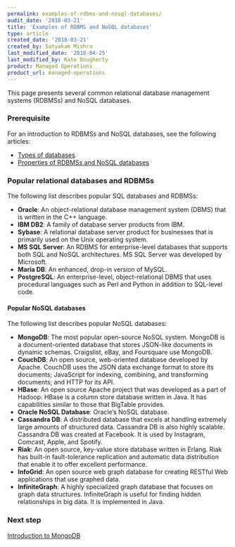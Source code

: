 ```yaml
---
permalink: examples-of-rdbms-and-nosql-databases/
audit_date: '2018-03-21'
title: 'Examples of RDBMS and NoSQL databases'
type: article
created_date: '2018-03-21'
created_by: Satyakam Mishra
last_modified_date: '2018-04-25'
last_modified_by: Kate Dougherty
product: Managed Operations
product_url: managed-operations
---
```


This page presents several common relational database management systems
(RDBMSs) and NoSQL databases.

### Prerequisite

For an introduction to RDBMSs and NoSQL databases, see the following articles:

- [Types of databases](/how-to/types-of-databases)
- [Properties of RDBMSs and NoSQL databases](/how-to/properties-of-rdbmss-and-nosql-databases/)

### Popular relational databases and RDBMSs

The following list describes popular SQL databases and RDBMSs:

- **Oracle**: An object-relational database management system (DBMS) that is
  written in the C++ language.
- **IBM DB2**: A family of database server products from IBM.
- **Sybase**: A relational database server product for businesses that is
  primarily used on the Unix operating system.
- **MS SQL Server**: An RDBMS for enterprise-level databases that supports both
  SQL and NoSQL architectures. MS SQL Server was developed by Microsoft.
- **Maria DB**: An enhanced, drop-in version of MySQL.
- **PostgreSQL**: An enterprise-level, object-relational DBMS that uses
  procedural languages such as Perl and Python in addition to SQL-level code.

#### Popular NoSQL databases

The following list describes popular NoSQL databases:

- **MongoDB**: The most popular open-source NoSQL system. MongoDB is a
  document-oriented database that stores JSON-like documents in dynamic
  schemas. Craigslist, eBay, and Foursquare use MongoDB.
- **CouchDB**: An open source, web-oriented database developed by Apache.
  CouchDB uses the JSON data exchange format to store its documents;
  JavaScript for indexing, combining, and transforming documents; and HTTP for
  its API.
- **HBase**: An open source Apache project that was developed as a part of
  Hadoop. HBase is a column store database written in Java. It has
  capabilities similar to those that BigTable provides.
- **Oracle NoSQL Database**: Oracle’s NoSQL database.
- **Cassandra DB**: A distributed database that excels at handling extremely
  large amounts of structured data. Cassandra DB is also highly scalable.
  Cassandra DB was created at Facebook. It is used by Instagram, Comcast,
  Apple, and Spotify.
- **Riak**: An open source, key-value store database written in Erlang. Riak
  has built-in fault-tolerance replication and automatic data distribution
  that enable it to offer excellent performance.
- **InfoGrid**: An open source web graph database for creating RESTful Web
  applications that use graphed data.
- **InfiniteGraph**: A highly specialized graph database that focuses on
  graph data structures. InfiniteGraph is useful for finding hidden
  relationships in big data. It is implemented in Java.

### Next step

[Introduction to MongoDB](/how-to/introduction-to-mongodb)
